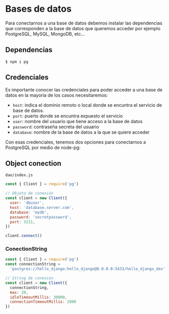 # Bases de datos

Para conectarnos a una base de datos debemos instalar las dependencias que corresponden a la base de datos que queremos acceder por ejemplo PostgreSQL, MySQL, MongoDB, etc...

## Dependencias

    $ npm i pg

## Credenciales

Es importante conocer las credenciales para poder acceder a una base de datos en la mayoria de los casos necesitaremos:

- `host`: indica el dominio remoto o local donde se encuntra el servicio de base de datos.
- `port`: puerto donde se encuntra expuesto el servicio
- `user`: nombre del usuario que tiene acceso a la base de datos
- `password`: contraseña secreta del usuario
- `database`: nombre de la base de datos a la que se quiere acceder

Con esas credenciales, tenemos dos opciones para conectarnos a PostgreSQL por medio de node-pg:

## Object conection

`dao/index.js`
```js
const { Client } = require('pg')

// Objeto de conexión
const client = new Client({
  user: 'dbuser',
  host: 'database.server.com',
  database: 'mydb',
  password: 'secretpassword',
  port: 3211,
})

client.connect()
```

### ConectionString

```js
const { Client } = require('pg')
const connectionString =
  'postgres://hello_django:hello_django@0.0.0.0:5433/hello_django_dev'

// String de conexion
const client = new Client({
  connectionString,
  max: 20,
  idleTimeoutMillis: 30000,
  connectionTimeoutMillis: 2000
})

```